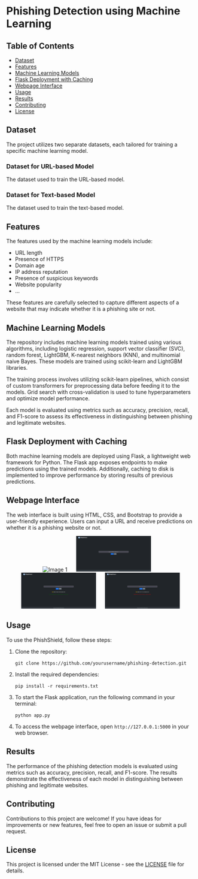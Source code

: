 # Phishing Detection using Machine Learning

## Table of Contents

- [Dataset](#dataset)
- [Features](#features)
- [Machine Learning Models](#machine-learning-models)
- [Flask Deployment with Caching](#flask-deployment-with-caching)
- [Webpage Interface](#webpage-interface)
- [Usage](#usage)
- [Results](#results)
- [Contributing](#contributing)
- [License](#license)

## Dataset

The project utilizes two separate datasets, each tailored for training a specific machine learning model.

### Dataset for URL-based Model

The dataset used to train the URL-based model.

### Dataset for Text-based Model

The dataset used to train the text-based model.

## Features

The features used by the machine learning models include:

- URL length
- Presence of HTTPS
- Domain age
- IP address reputation
- Presence of suspicious keywords
- Website popularity
- ...

These features are carefully selected to capture different aspects of a website that may indicate whether it is a phishing site or not.

## Machine Learning Models

The repository includes machine learning models trained using various algorithms, including logistic regression, support vector classifier (SVC), random forest, LightGBM, K-nearest neighbors (KNN), and multinomial naive Bayes. These models are trained using scikit-learn and LightGBM libraries.

The training process involves utilizing scikit-learn pipelines, which consist of custom transformers for preprocessing data before feeding it to the models. Grid search with cross-validation is used to tune hyperparameters and optimize model performance.

Each model is evaluated using metrics such as accuracy, precision, recall, and F1-score to assess its effectiveness in distinguishing between phishing and legitimate websites.

## Flask Deployment with Caching

Both machine learning models are deployed using Flask, a lightweight web framework for Python. The Flask app exposes endpoints to make predictions using the trained models. Additionally, caching to disk is implemented to improve performance by storing results of previous predictions.

## Webpage Interface

The web interface is built using HTML, CSS, and Bootstrap to provide a user-friendly experience. Users can input a URL and receive predictions on whether it is a phishing website or not.
<div align="center">
    <img src="screenshots/enter_url_1.png.png" alt="Image 1" width="200" style="margin-right: 20px;">
    <img src="screenshots/enter_url_2.png" alt="Image 2" width="200" style="margin-right: 20px;">
    <img src="screenshots/result_url_1.png" alt="Image 3" width="200" style="margin-right: 20px;">
    <img src="screenshots/result_url_2.png" alt="Image 4" width="200">
</div>


## Usage

To use the PhishShield, follow these steps:

1. Clone the repository:

   ```
   git clone https://github.com/yourusername/phishing-detection.git
   ```

2. Install the required dependencies:

   ```
   pip install -r requirements.txt
   ```

3. To start the Flask application, run the following command in your terminal:

   ```
   python app.py
   ```

4. To access the webpage interface, open `http://127.0.0.1:5000` in your web browser.

## Results

The performance of the phishing detection models is evaluated using metrics such as accuracy, precision, recall, and F1-score. The results demonstrate the effectiveness of each model in distinguishing between phishing and legitimate websites.

## Contributing

Contributions to this project are welcome! If you have ideas for improvements or new features, feel free to open an issue or submit a pull request.

## License

This project is licensed under the MIT License - see the [LICENSE](LICENSE) file for details.